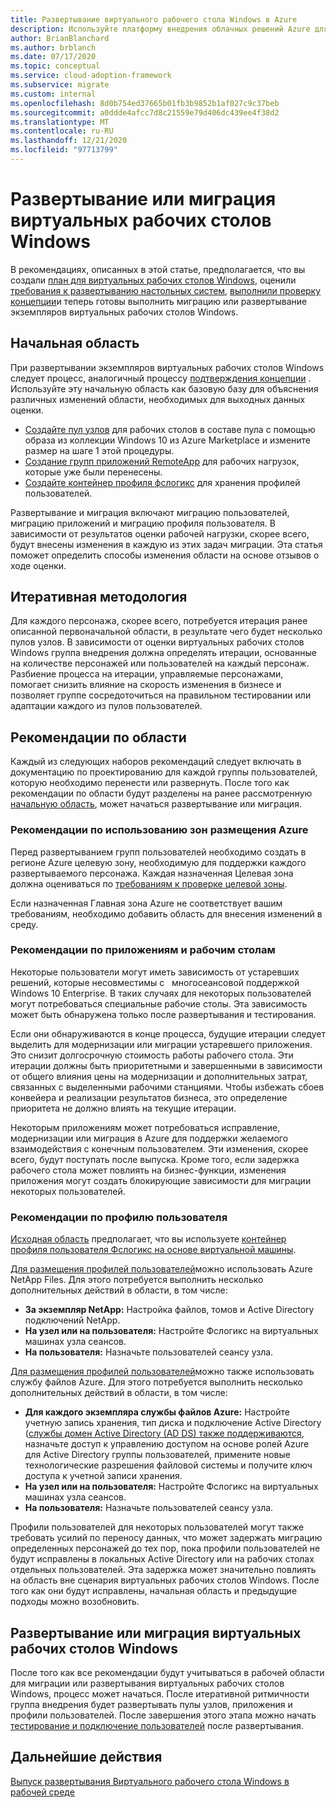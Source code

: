 ```yaml
---
title: Развертывание виртуального рабочего стола Windows в Azure
description: Используйте платформу внедрения облачных решений Azure для развертывания виртуальных рабочих столов Windows с помощью рекомендаций, которые снижают сложность и стандартизацию процесса миграции.
author: BrianBlanchard
ms.author: brblanch
ms.date: 07/17/2020
ms.topic: conceptual
ms.service: cloud-adoption-framework
ms.subservice: migrate
ms.custom: internal
ms.openlocfilehash: 8d0b754ed37665b01fb3b9852b1af027c9c37beb
ms.sourcegitcommit: a0ddde4afcc7d8c21559e79d406dc439ee4f38d2
ms.translationtype: MT
ms.contentlocale: ru-RU
ms.lasthandoff: 12/21/2020
ms.locfileid: "97713799"
---
```

<!-- cSpell:ignore NTFS Logix -->

# <a name="windows-virtual-desktop-deployment-or-migration"></a>Развертывание или миграция виртуальных рабочих столов Windows

В рекомендациях, описанных в этой статье, предполагается, что вы создали [план для виртуальных рабочих столов Windows](./plan.md), оценили [требования к развертыванию настольных систем](./migrate-assess.md), [выполнили проверку концепции](./proof-of-concept.md)и теперь готовы выполнить миграцию или развертывание экземпляров виртуальных рабочих столов Windows.

## <a name="initial-scope"></a>Начальная область

При развертывании экземпляров виртуальных рабочих столов Windows следует процесс, аналогичный процессу [подтверждения концепции](./proof-of-concept.md) . Используйте эту начальную область как базовую базу для объяснения различных изменений области, необходимых для выходных данных оценки.

- [Создайте пул узлов](/azure/virtual-desktop/create-host-pools-azure-marketplace) для рабочих столов в составе пула с помощью &nbsp; образа из коллекции Windows 10 из Azure Marketplace и измените размер на шаге 1 этой процедуры.
- [Создание групп приложений RemoteApp](/azure/virtual-desktop/manage-app-groups#create-a-remoteapp-group) для рабочих нагрузок, которые уже были перенесены.
- [Создайте контейнер профиля фслогикс](/azure/virtual-desktop/create-host-pools-user-profile) для хранения профилей пользователей.

Развертывание и миграция включают миграцию пользователей, миграцию приложений и миграцию профиля пользователя. В зависимости от результатов оценки рабочей нагрузки, скорее всего, будут внесены изменения в каждую из этих задач миграции. Эта статья поможет определить способы изменения области на основе отзывов о ходе оценки.

## <a name="iterative-methodology"></a>Итеративная методология

Для каждого персонажа, скорее всего, потребуется итерация ранее описанной первоначальной области, в результате чего будет несколько пулов узлов. В зависимости от оценки виртуальных рабочих столов Windows группа внедрения должна определять итерации, основанные на количестве персонажей или пользователей на каждый персонаж. Разбиение процесса на итерации, управляемые персонажами, помогает снизить влияние на скорость изменения в бизнесе и позволяет группе сосредоточиться на правильном тестировании или адаптации каждого из пулов пользователей.

## <a name="scope-considerations"></a>Рекомендации по области

Каждый из следующих наборов рекомендаций следует включать в документацию по проектированию для каждой группы пользователей, которую необходимо перенести или развернуть. После того как рекомендации по области будут разделены на ранее рассмотренную [начальную область](#initial-scope), может начаться развертывание или миграция.

### <a name="azure-landing-zone-considerations"></a>Рекомендации по использованию зон размещения Azure

Перед развертыванием групп пользователей необходимо создать в регионе Azure целевую зону, необходимую для поддержки каждого развертываемого персонажа. Каждая назначенная Целевая зона должна оцениваться по [требованиям к проверке целевой зоны](./ready.md).

Если назначенная Главная зона Azure не соответствует вашим требованиям, необходимо добавить область для внесения изменений в среду.

### <a name="application-and-desktop-considerations"></a>Рекомендации по приложениям и рабочим столам

Некоторые пользователи могут иметь зависимость от устаревших решений, которые несовместимы с &nbsp; многосеансовой поддержкой Windows 10 Enterprise. В таких случаях для некоторых пользователей могут потребоваться специальные рабочие столы. Эта зависимость может быть обнаружена только после развертывания и тестирования.

Если они обнаруживаются в конце процесса, будущие итерации следует выделить для модернизации или миграции устаревшего приложения. Это снизит долгосрочную стоимость работы рабочего стола. Эти итерации должны быть приоритетными и завершенными в зависимости от общего влияния цены на модернизации и дополнительных затрат, связанных с выделенными рабочими станциями. Чтобы избежать сбоев конвейера и реализации результатов бизнеса, это определение приоритета не должно влиять на текущие итерации.

Некоторым приложениям может потребоваться исправление, модернизации или миграция в Azure для поддержки желаемого взаимодействия с конечным пользователем. Эти изменения, скорее всего, будут поступать после выпуска. Кроме того, если задержка рабочего стола может повлиять на бизнес-функции, изменения приложения могут создать блокирующие зависимости для миграции некоторых пользователей.

### <a name="user-profile-considerations"></a>Рекомендации по профилю пользователя

[Исходная область](#initial-scope) предполагает, что вы используете [контейнер профиля пользователя Фслогикс на основе виртуальной машины](/azure/virtual-desktop/create-host-pools-user-profile).

[Для размещения профилей пользователей](/azure/virtual-desktop/create-fslogix-profile-container)можно использовать Azure NetApp Files. Для этого потребуется выполнить несколько дополнительных действий в области, в том числе:

- **За экземпляр NetApp:** Настройка файлов, томов и Active Directory подключений NetApp.
- **На узел или на пользователя:** Настройте Фслогикс на виртуальных машинах узла сеансов.
- **На пользователя:** Назначьте пользователей сеансу узла.

[Для размещения профилей пользователей](/azure/virtual-desktop/create-file-share)можно также использовать службу файлов Azure. Для этого потребуется выполнить несколько дополнительных действий в области, в том числе:

- **Для каждого экземпляра службы файлов Azure:** Настройте учетную запись хранения, тип диска и подключение Active Directory ([службы домен Active Directory (AD DS) также поддерживаются](/azure/virtual-desktop/create-profile-container-adds), назначьте доступ к управлению доступом на основе ролей Azure для Active Directory группы пользователей, примените новые технологические разрешения файловой системы и получите ключ доступа к учетной записи хранения.
- **На узел или на пользователя:** Настройте Фслогикс на виртуальных машинах узла сеансов.
- **На пользователя:** Назначьте пользователей сеансу узла.

Профили пользователей для некоторых пользователей могут также требовать усилий по переносу данных, что может задержать миграцию определенных персонажей до тех пор, пока профили пользователей не будут исправлены в локальных Active Directory или на рабочих столах отдельных пользователей. Эта задержка может значительно повлиять на область вне сценария виртуальных рабочих столов Windows. После того как они будут исправлены, начальная область и предыдущие подходы можно возобновить.

## <a name="deploy-or-migrate-windows-virtual-desktop"></a>Развертывание или миграция виртуальных рабочих столов Windows

После того как все рекомендации будут учитываться в рабочей области для миграции или развертывания виртуальных рабочих столов Windows, процесс может начаться. После итеративной ритмичности группа внедрения будет развертывать пулы узлов, приложения и профили пользователей. После завершения этого этапа можно начать [тестирование и подключение пользователей](./migrate-release.md) после развертывания.

## <a name="next-steps"></a>Дальнейшие действия

[Выпуск развертывания Виртуального рабочего стола Windows в рабочей среде](./migrate-release.md)
